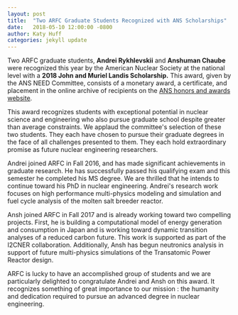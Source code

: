 ```yaml
---
layout: post
title:  "Two ARFC Graduate Students Recognized with ANS Scholarships"
date:   2018-05-10 12:00:00 -0800
author: Katy Huff
categories: jekyll update
---
```


Two ARFC graduate students, **Andrei Rykhlevskii** and **Anshuman Chaube** were 
recognized this year by the American Nuclear Society at the national level with 
a **2018 John and Muriel Landis Scholarship.** This award, given by the ANS 
NEED Committee, consists of a monetary award, a certificate, and placement in 
the online archive of recipients on the [ANS honors and awards 
website](http://www.ans.org/honors/scholarships/recipients/).

This award recognizes students with exceptional potential in nuclear science and 
engineering who also pursue graduate school despite greater than average 
constraints. We applaud the committee's selection of these two students. They 
each have chosen to pursue their graduate degrees in the face of all challenges 
presented to them. They each hold extraordinary promise as future nuclear 
engineering researchers.

Andrei joined ARFC in Fall 2016, and has made significant achievements in 
graduate research. He has successfully passed his qualifying exam and this 
semester he completed his MS degree. We are thrilled that he intends to 
continue toward his PhD in nuclear engineering. Andrei's research work focuses 
on high performance multi-physics modeling and simulation and fuel cycle 
analysis of the molten salt breeder reactor. 

Ansh joined ARFC in Fall 2017 and is already working toward two compelling 
projects. First, he is building a computational model of energy generation and 
consumption in Japan and is working toward dynamic transition analyses of a 
reduced carbon future. This work is supported as part of the I2CNER 
collaboration.  Additionally, Ansh has begun neutronics analysis in support of 
future multi-physics simulations of the Transatomic Power Reactor design.

ARFC is lucky to have an accomplished group of students and we are particularly 
delighted to congratulate Andrei and Ansh on this award. It recognizes 
something of great importance to our mission : the humanity and dedication 
required to pursue an advanced degree in nuclear engineering. 

